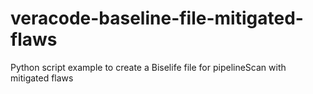 # veracode-baseline-file-mitigated-flaws
Python script example to create a Biselife file for pipelineScan with mitigated flaws
